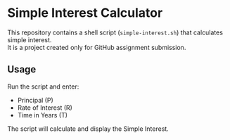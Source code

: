 # Simple Interest Calculator

This repository contains a shell script (`simple-interest.sh`) that calculates simple interest.  
It is a project created only for GitHub assignment submission.  

## Usage
Run the script and enter:
- Principal (P)
- Rate of Interest (R)
- Time in Years (T)

The script will calculate and display the Simple Interest.
